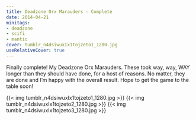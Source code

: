 ```yaml
---
title: Deadzone Orx Marauders - Complete
date: 2014-04-21
minitags: 
- deadzone
- scifi
- mantic
cover: tumblr_n4dsiwuxIx1tojzeto1_1280.jpg
useRelativeCover: true
---
```

Finally complete! My Deadzone Orx Marauders. These took way, way, WAY longer than they should have done, for a host of reasons. No matter, they are done and I’m happy with the overall result. Hope to get the game to the table soon!

{{< img tumblr_n4dsiwuxIx1tojzeto1_1280.jpg >}}
{{< img tumblr_n4dsiwuxIx1tojzeto2_1280.jpg >}}
{{< img tumblr_n4dsiwuxIx1tojzeto3_1280.jpg >}}